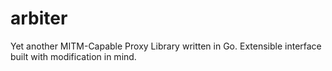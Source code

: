 # arbiter

Yet another MITM-Capable Proxy Library written in Go.  Extensible interface built with modification in mind.

